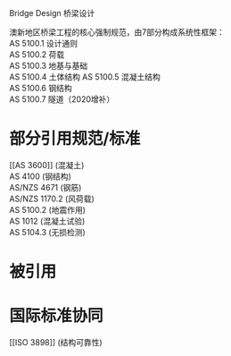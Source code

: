 Bridge Design
桥梁设计

澳新地区桥梁工程的​​核心强制规范​​，由7部分构成系统性框架：   
AS 5100.1​​ 设计通则   
​​AS 5100.2​​ 荷载  
AS 5100.3​​ 地基与基础  
AS 5100.4​​ 土体结构
​​AS 5100.5​​ 混凝土结构  
AS 5100.6​​ 钢结构  
AS 5100.7​​ 隧道（2020增补）  

# 部分引用规范/标准
[[AS 3600]] (混凝土)  
AS 4100 (钢结构)  
AS/NZS 4671 (钢筋)  
AS/NZS 1170.2 (风荷载)  
AS 5100.2 (地震作用)  
AS 1012 (混凝土试验)  	
AS 5104.3 (无损检测)  

# 被引用


# 国际标准协同
[[ISO 3898]] (结构可靠性)